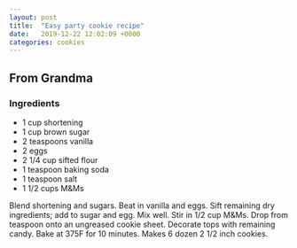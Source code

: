 ```yaml
---
layout: post
title:  "Easy party cookie recipe"
date:   2019-12-22 12:02:09 +0000
categories: cookies
---
```


## From Grandma
### Ingredients
* 1 cup shortening
* 1 cup brown sugar
* 2 teaspoons vanilla
* 2 eggs
* 2 1/4 cup sifted flour
* 1 teaspoon baking soda
* 1 teaspoon salt 
* 1 1/2 cups M&Ms

Blend shortening and sugars. Beat in vanilla and eggs. Sift remaining dry ingredients; add to sugar and egg. Mix well. Stir in 1/2 cup M&Ms. Drop from teaspoon onto an ungreased cookie sheet. Decorate tops with remaining candy. Bake at 375F for 10 minutes. Makes 6 dozen 2 1/2 inch cookies.
